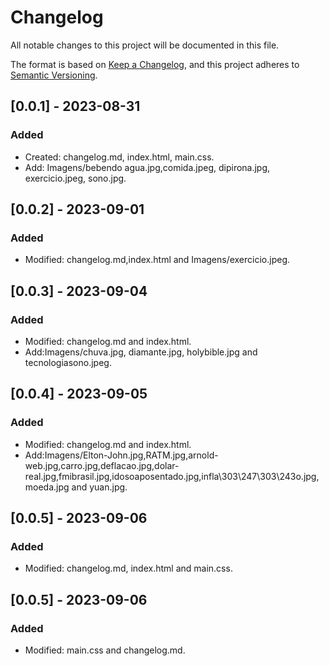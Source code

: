 # Changelog

All notable changes to this project will be documented in this file.

The format is based on [Keep a Changelog](https://keepachangelog.com/en/1.0.0/),
and this project adheres to [Semantic Versioning](https://semver.org/spec/v2.0.0.html).

## [0.0.1] - 2023-08-31

### Added

- Created: changelog.md, index.html, main.css.  
- Add: Imagens/bebendo agua.jpg,comida.jpeg, dipirona.jpg, exercicio.jpeg, sono.jpg.


## [0.0.2] - 2023-09-01

### Added

- Modified: changelog.md,index.html and Imagens/exercicio.jpeg.


## [0.0.3] - 2023-09-04

### Added

- Modified: changelog.md and index.html.
- Add:Imagens/chuva.jpg, diamante.jpg, holybible.jpg and tecnologiasono.jpeg.



## [0.0.4] - 2023-09-05

### Added

- Modified: changelog.md and index.html.
- Add:Imagens/Elton-John.jpg,RATM.jpg,arnold-web.jpg,carro.jpg,deflacao.jpg,dolar-real.jpg,fmibrasil.jpg,idosoaposentado.jpg,infla\303\247\303\243o.jpg,moeda.jpg and yuan.jpg.



## [0.0.5] - 2023-09-06

### Added

- Modified: changelog.md, index.html and main.css.

## [0.0.5] - 2023-09-06

### Added

- Modified: main.css and changelog.md.